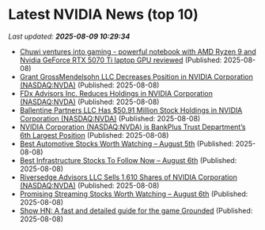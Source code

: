 # Latest NVIDIA News (top 10)
_Last updated: **2025-08-09 10:29:34**_

- [Chuwi ventures into gaming - powerful notebook with AMD Ryzen 9 and Nvidia GeForce RTX 5070 Ti laptop GPU reviewed](https://www.notebookcheck.net/Chuwi-ventures-into-gaming-powerful-notebook-with-AMD-Ryzen-9-and-Nvidia-GeForce-RTX-5070-Ti-laptop-GPU-reviewed.1082920.0.html) (Published: 2025-08-08)
- [Grant GrossMendelsohn LLC Decreases Position in NVIDIA Corporation (NASDAQ:NVDA)](https://www.etfdailynews.com/2025/08/08/grant-grossmendelsohn-llc-decreases-position-in-nvidia-corporation-nasdaqnvda/) (Published: 2025-08-08)
- [FDx Advisors Inc. Reduces Holdings in NVIDIA Corporation (NASDAQ:NVDA)](https://www.etfdailynews.com/2025/08/08/fdx-advisors-inc-reduces-holdings-in-nvidia-corporation-nasdaqnvda/) (Published: 2025-08-08)
- [Ballentine Partners LLC Has $50.91 Million Stock Holdings in NVIDIA Corporation (NASDAQ:NVDA)](https://www.etfdailynews.com/2025/08/08/ballentine-partners-llc-has-50-91-million-stock-holdings-in-nvidia-corporation-nasdaqnvda/) (Published: 2025-08-08)
- [NVIDIA Corporation (NASDAQ:NVDA) is BankPlus Trust Department’s 6th Largest Position](https://www.etfdailynews.com/2025/08/08/nvidia-corporation-nasdaqnvda-is-bankplus-trust-departments-6th-largest-position/) (Published: 2025-08-08)
- [Best Automotive Stocks Worth Watching – August 5th](https://www.etfdailynews.com/2025/08/08/best-automotive-stocks-worth-watching-august-5th/) (Published: 2025-08-08)
- [Best Infrastructure Stocks To Follow Now – August 6th](https://www.etfdailynews.com/2025/08/08/best-infrastructure-stocks-to-follow-now-august-6th/) (Published: 2025-08-08)
- [Riversedge Advisors LLC Sells 1,610 Shares of NVIDIA Corporation (NASDAQ:NVDA)](https://www.etfdailynews.com/2025/08/08/riversedge-advisors-llc-sells-1610-shares-of-nvidia-corporation-nasdaqnvda/) (Published: 2025-08-08)
- [Promising Streaming Stocks Worth Watching – August 6th](https://www.etfdailynews.com/2025/08/08/promising-streaming-stocks-worth-watching-august-6th/) (Published: 2025-08-08)
- [Show HN: A fast and detailed guide for the game Grounded](https://grounded2.net) (Published: 2025-08-08)
